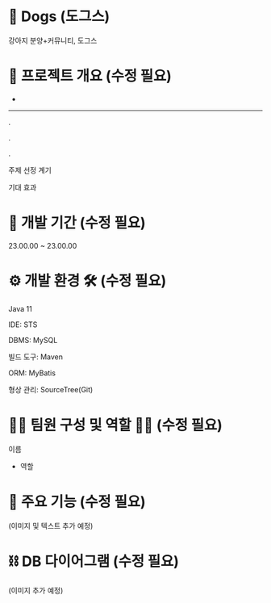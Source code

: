 # 🐶 Dogs (도그스)
강아지 분양+커뮤니티, 도그스

# 📖 프로젝트 개요 (수정 필요)
-


---


.


.


.

주제 선정 계기


기대 효과


# 📆 개발 기간 (수정 필요)
23.00.00 ~ 23.00.00


# ⚙️ 개발 환경 🛠️ (수정 필요)
Java 11


IDE: STS


DBMS: MySQL


빌드 도구: Maven


ORM: MyBatis


형상 관리: SourceTree(Git)


# 👩‍💻 팀원 구성 및 역할 👨‍💻 (수정 필요)
이름
- 역할


# 📌 주요 기능 (수정 필요)
(이미지 및 텍스트 추가 예정)


# ⛓ DB 다이어그램 (수정 필요)
(이미지 추가 예정)
